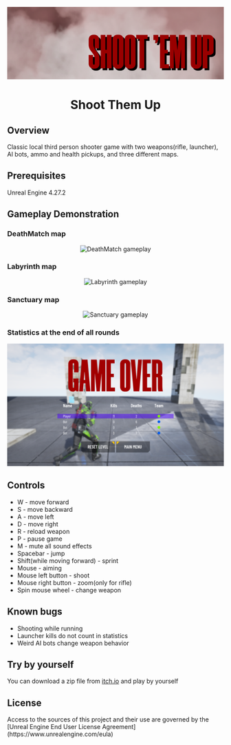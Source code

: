 <p align="center">
	<img src="Images/Splash.png" alt="ShootThemUp logo">
</p>
<h1 align="center">Shoot Them Up</h1>

<h2>Overview</h2>
Classic local third person shooter game with two weapons(rifle, launcher), AI bots, ammo and health pickups, and three different maps.

<h2>Prerequisites</h2>
Unreal Engine 4.27.2

<h2>Gameplay Demonstration</h2>
<h3>DeathMatch map</h2>
<p align="center">
	<img src="Images/DeathMatch.gif" alt="DeathMatch gameplay">
</p>
<h3>Labyrinth map</h2>
<p align="center">
	<img src="Images/Labyrinth.gif" alt="Labyrinth gameplay">
</p>
<h3>Sanctuary map</h2>
<p align="center">
	<img src="Images/Sanctuary.gif" alt="Sanctuary gameplay">
</p>
<h3>Statistics at the end of all rounds</h2>
<p align="center">
	<img src="Images/Statistics.png" alt="Statistics">
</p>


<h2>Controls</h2>
<ul>
	<li>W - move forward
	<li>S - move backward
	<li>A - move left
	<li>D - move right
	<li>R - reload weapon
	<li>P - pause game
	<li>M - mute all sound effects
	<li>Spacebar - jump
	<li>Shift(while moving forward) - sprint
	<li>Mouse - aiming
	<li>Mouse left button - shoot
	<li>Mouse right button - zoom(only for rifle)
	<li>Spin mouse wheel - change weapon
</ul>

<h2>Known bugs</h2>
<ul>
	<li>Shooting while running
	<li>Launcher kills do not count in statistics
	<li>Weird AI bots change weapon behavior
</ul>

<h2>Try by yourself</h2>
You can download a zip file from <a href="https://psapronov.itch.io/shootthemup" target="_blank">itch.io</a> and play by yourself

<h2>License</h2>
Access to the sources of this project and their use are governed by the [Unreal Engine End User License Agreement](https://www.unrealengine.com/eula)